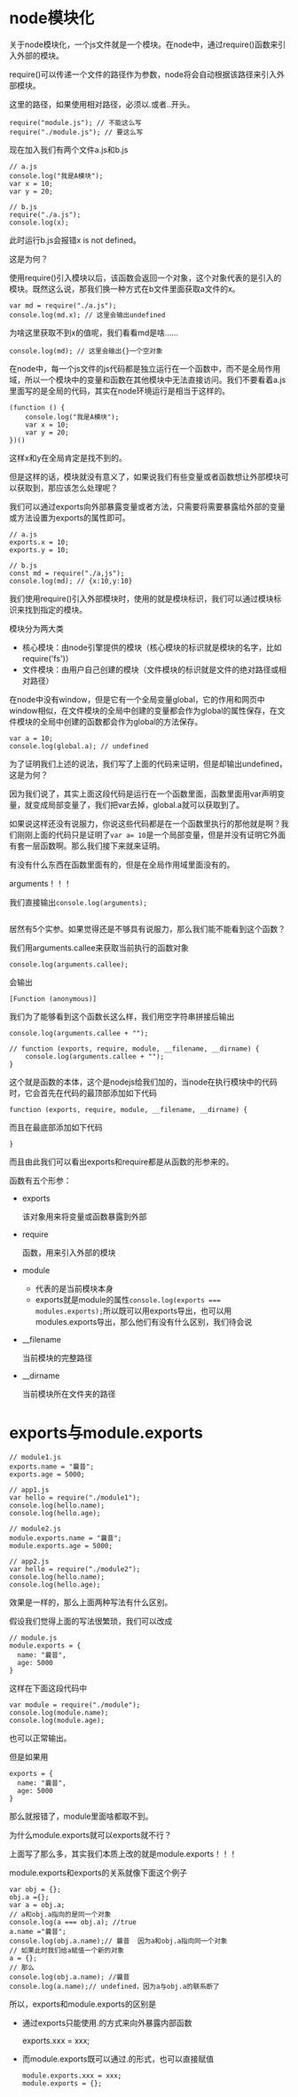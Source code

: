 # node模块化

关于node模块化，一个js文件就是一个模块。在node中，通过require()函数来引入外部的模块。

require()可以传递一个文件的路径作为参数，node将会自动根据该路径来引入外部模块。

这里的路径，如果使用相对路径，必须以.或者..开头。

```
require("module.js"); // 不能这么写
require("./module.js"); // 要这么写
```

现在加入我们有两个文件a.js和b.js

```
// a.js
console.log("我是A模块");
var x = 10;
var y = 20;

// b.js
require("./a.js");
console.log(x);
```

此时运行b.js会报错x is not defined。

这是为何？

使用require()引入模块以后，该函数会返回一个对象，这个对象代表的是引入的模块。既然这么说，那我们换一种方式在b文件里面获取a文件的x。

```
var md = require("./a.js");
console.log(md.x); // 这里会输出undefined
```

为啥这里获取不到x的值呢，我们看看md是啥……

```
console.log(md); // 这里会输出{}一个空对象
```

在node中，每一个js文件的js代码都是独立运行在一个函数中，而不是全局作用域，所以一个模块中的变量和函数在其他模块中无法直接访问。我们不要看着a.js里面写的是全局的代码，其实在node环境运行是相当于这样的。

```
(function () {
    console.log("我是A模块");
    var x = 10;
    var y = 20;
})()
```

这样x和y在全局肯定是找不到的。

但是这样的话，模块就没有意义了，如果说我们有些变量或者函数想让外部模块可以获取到，那应该怎么处理呢？

我们可以通过exports向外部暴露变量或者方法，只需要将需要暴露给外部的变量或方法设置为exports的属性即可。

```
// a.js
exports.x = 10;
exports.y = 10;

// b.js
const md = require("./a,js");
console.log(md); // {x:10,y:10}
```

我们使用require()引入外部模块时，使用的就是模块标识，我们可以通过模块标识来找到指定的模块。

模块分为两大类

- 核心模块：由node引擎提供的模块（核心模块的标识就是模块的名字，比如require('fs')）
- 文件模块：由用户自己创建的模块（文件模块的标识就是文件的绝对路径或相对路径）

在node中没有window，但是它有一个全局变量global，它的作用和网页中window相似，在文件模块的全局中创建的变量都会作为global的属性保存，在文件模块的全局中创建的函数都会作为global的方法保存。

```
var a = 10;
console.log(global.a); // undefined
```

为了证明我们上述的说法，我们写了上面的代码来证明，但是却输出undefined，这是为何？

因为我们说了，其实上面这段代码是运行在一个函数里面，函数里面用var声明变量，就变成局部变量了，我们把var去掉，global.a就可以获取到了。

如果说这样还没有说服力，你说这些代码都是在一个函数里执行的那他就是啊？我们刚刚上面的代码只是证明了`var a= 10`是一个局部变量，但是并没有证明它外面有套一层函数啊。那么我们接下来就来证明。

有没有什么东西在函数里面有的，但是在全局作用域里面没有的。

arguments！！！

我们直接输出`console.log(arguments);`

 <Image :src="'/node/node-modularization/1.png'" />

 居然有5个实参。如果觉得还是不够具有说服力，那么我们能不能看到这个函数？

我们用arguments.callee来获取当前执行的函数对象

```
console.log(arguments.callee);
```

会输出

```
[Function (anonymous)]
```

我们为了能够看到这个函数长这么样，我们用空字符串拼接后输出

```
console.log(arguments.callee + "");

// function (exports, require, module, __filename, __dirname) {    
	console.log(arguments.callee + "");
}
```

这个就是函数的本体，这个是nodejs给我们加的，当node在执行模块中的代码时，它会首先在代码的最顶部添加如下代码

```
function (exports, require, module, __filename, __dirname) {
```

而且在最底部添加如下代码

```
}
```

而且由此我们可以看出exports和require都是从函数的形参来的。

函数有五个形参：

- exports

  该对象用来将变量或函数暴露到外部

- require

  函数，用来引入外部的模块

- module

  - 代表的是当前模块本身
  - exports就是module的属性`console.log(exports === modules.exports);`所以既可以用exports导出，也可以用modules.exports导出，那么他们有没有什么区别，我们待会说

- __filename

   当前模块的完整路径

- __dirname

  当前模块所在文件夹的路径

# exports与module.exports

```
// module1.js
exports.name = "曩昔";
exports.age = 5000;

// app1.js
var hello = require("./module1");
console.log(hello.name);
console.log(hello.age);

// module2.js
module.exports.name = "曩昔";
module.exports.age = 5000;

// app2.js
var hello = require("./module2");
console.log(hello.name);
console.log(hello.age);
```

效果是一样的，那么上面两种写法有什么区别。

假设我们觉得上面的写法很繁琐，我们可以改成

```
// module.js
module.exports = {
  name: "曩昔",
  age: 5000
}
```

这样在下面这段代码中

```
var module = require("./module");
console.log(module.name);
console.log(module.age);
```

也可以正常输出。

但是如果用

```
exports = {
  name: "曩昔",
  age: 5000
}
```

那么就报错了，module里面啥都取不到。

为什么module.exports就可以exports就不行？

上面写了那么多，其实我们本质上改的就是module.exports！！！

module.exports和exports的关系就像下面这个例子

```
var obj = {};
obj.a ={};
var a = obj.a;
// a和obj.a指向的是同一个对象
console.log(a === obj.a); //true
a.name ="曩昔";
console.log(obj.a.name);// 曩昔  因为a和obj.a指向同一个对象
// 如果此时我们给a赋值一个新的对象
a = {};
// 那么
console.log(obj.a.name); //曩昔
console.log(a.name);// undefined，因为a与obj.a的联系断了
```

所以，exports和module.exports的区别是

- 通过exports只能使用.的方式来向外暴露内部函数

  exports.xxx = xxx;

- 而module.exports既可以通过.的形式，也可以直接赋值

  ```
  module.exports.xxx = xxx;
  module.exports = {};
  ```

  